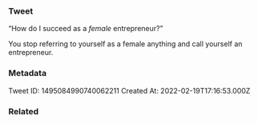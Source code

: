 ### Tweet
“How do I succeed as a *female* entrepreneur?”

You stop referring to yourself as a female anything and call yourself an entrepreneur.

### Metadata
Tweet ID: 1495084990740062211
Created At: 2022-02-19T17:16:53.000Z

### Related

